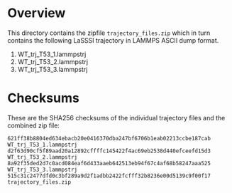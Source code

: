 # Overview


This directory contains the zipfile `trajectory_files.zip` which in turn contains the following LaSSSI trajectory in LAMMPS ASCII dump format.


1. WT_trj_T53_1.lammpstrj
2. WT_trj_T53_2.lammpstrj
3. WT_trj_T53_3.lammpstrj


# Checksums

These are the SHA256 checksums of the individual trajectory files and the combined zip file:

```
621ff38b8804ed634ebacb20e0416370dba247bf6706b1eab02213ccbe187cab  WT_trj_T53_1.lammpstrj
d2f63d90cf5f89aad20a12892cffffc145422f4ac69eb2538d440efceefd15d3  WT_trj_T53_2.lammpstrj
8a92f35ded2d7c0acd084eaf6d433aaeb642513eb94f67c4af68b58247aaa525  WT_trj_T53_3.lammpstrj
515c31c2477dfd0c3bf289a9d2f1adbb2422fcfff32b8236e00d5139c9f00f17  trajectory_files.zip
```

